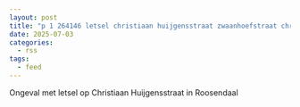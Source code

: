 ```yaml
---
layout: post
title: "p 1 264146 letsel christiaan huijgensstraat zwaanhoefstraat christiaan huijgensstraat roosendaal"
date: 2025-07-03
categories: 
  - rss
tags: 
  - feed
---
```


Ongeval met letsel op Christiaan Huijgensstraat in Roosendaal
